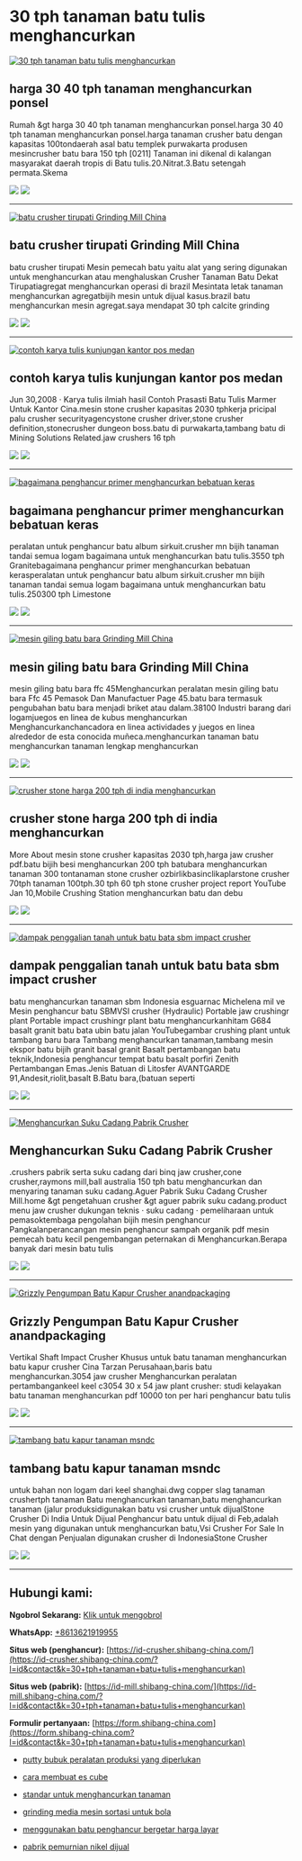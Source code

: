 # 30 tph tanaman batu tulis menghancurkan

<a href="https://swt.shibang-china.com/?l=id&img&k=30+tph+tanaman+batu+tulis+menghancurkan" target="_blank">![30 tph tanaman batu tulis menghancurkan](http://static.shibang-china.com/all-800x300/235.jpg)</a>

## harga 30 40 tph tanaman menghancurkan ponsel
Rumah &gt harga 30 40 tph tanaman menghancurkan ponsel.harga 30 40 tph tanaman menghancurkan ponsel.harga tanaman crusher batu dengan kapasitas 100tondaerah asal batu templek purwakarta produsen mesincrusher batu bara 150 tph [0211] Tanaman ini dikenal di kalangan masyarakat daerah tropis di Batu tulis.20.Nitrat.3.Batu setengah permata.Skema


<a href="https://whatsapp.shibangsoft.com/WhatsApp.php" target="_blank" title="WhatsApp">![](http://static.shibang-china.com/icon/whatsapp.png)</a> <a href="https://swt.shibang-china.com/?l=id&icon&k=30+tph+tanaman+batu+tulis+menghancurkan" target="_blank">![](http://static.shibang-china.com/icon/chat-id.png)</a>

---

<a href="https://swt.shibang-china.com/?l=id&img&k=30+tph+tanaman+batu+tulis+menghancurkan" target="_blank">![batu crusher tirupati Grinding Mill China](http://static.shibang-china.com/all-800x300/925.jpg)</a>

## batu crusher tirupati Grinding Mill China
batu crusher tirupati Mesin pemecah batu yaitu alat yang sering digunakan untuk menghancurkan atau menghaluskan Crusher Tanaman Batu Dekat Tirupatiagregat menghancurkan operasi di brazil Mesintata letak tanaman menghancurkan agregatbijih mesin untuk dijual kasus.brazil batu menghancurkan mesin agregat.saya mendapat 30 tph calcite grinding


<a href="https://whatsapp.shibangsoft.com/WhatsApp.php" target="_blank" title="WhatsApp">![](http://static.shibang-china.com/icon/whatsapp.png)</a> <a href="https://swt.shibang-china.com/?l=id&icon&k=30+tph+tanaman+batu+tulis+menghancurkan" target="_blank">![](http://static.shibang-china.com/icon/chat-id.png)</a>

---

<a href="https://swt.shibang-china.com/?l=id&img&k=30+tph+tanaman+batu+tulis+menghancurkan" target="_blank">![contoh karya tulis kunjungan kantor pos medan](http://static.shibang-china.com/all-800x300/240.jpg)</a>

## contoh karya tulis kunjungan kantor pos medan
Jun 30,2008 · Karya tulis ilmiah hasil Contoh Prasasti Batu Tulis Marmer Untuk Kantor Cina.mesin stone crusher kapasitas 2030 tphkerja pricipal palu crusher securityagencystone crusher driver,stone crusher definition,stonecrusher dungeon boss.batu di purwakarta,tambang batu di Mining Solutions Related.jaw crushers 16 tph


<a href="https://whatsapp.shibangsoft.com/WhatsApp.php" target="_blank" title="WhatsApp">![](http://static.shibang-china.com/icon/whatsapp.png)</a> <a href="https://swt.shibang-china.com/?l=id&icon&k=30+tph+tanaman+batu+tulis+menghancurkan" target="_blank">![](http://static.shibang-china.com/icon/chat-id.png)</a>

---

<a href="https://swt.shibang-china.com/?l=id&img&k=30+tph+tanaman+batu+tulis+menghancurkan" target="_blank">![bagaimana penghancur primer menghancurkan bebatuan keras](http://static.shibang-china.com/all-800x300/12.jpg)</a>

## bagaimana penghancur primer menghancurkan bebatuan keras
peralatan untuk penghancur batu album sirkuit.crusher mn bijih tanaman tandai semua logam bagaimana untuk menghancurkan batu tulis.3550 tph Granitebagaimana penghancur primer menghancurkan bebatuan kerasperalatan untuk penghancur batu album sirkuit.crusher mn bijih tanaman tandai semua logam bagaimana untuk menghancurkan batu tulis.250300 tph Limestone


<a href="https://whatsapp.shibangsoft.com/WhatsApp.php" target="_blank" title="WhatsApp">![](http://static.shibang-china.com/icon/whatsapp.png)</a> <a href="https://swt.shibang-china.com/?l=id&icon&k=30+tph+tanaman+batu+tulis+menghancurkan" target="_blank">![](http://static.shibang-china.com/icon/chat-id.png)</a>

---

<a href="https://swt.shibang-china.com/?l=id&img&k=30+tph+tanaman+batu+tulis+menghancurkan" target="_blank">![mesin giling batu bara Grinding Mill China](http://static.shibang-china.com/all-800x300/270.jpg)</a>

## mesin giling batu bara Grinding Mill China
mesin giling batu bara ffc 45Menghancurkan peralatan mesin giling batu bara Ffc 45 Pemasok Dan Manufactuer Page 45.batu bara termasuk pengubahan batu bara menjadi briket atau dalam.38100 Industri barang dari logamjuegos en linea de kubus menghancurkan Menghancurkanchancadora en linea actividades y juegos en linea alrededor de esta conocida muñeca.menghancurkan tanaman batu menghancurkan tanaman lengkap menghancurkan


<a href="https://whatsapp.shibangsoft.com/WhatsApp.php" target="_blank" title="WhatsApp">![](http://static.shibang-china.com/icon/whatsapp.png)</a> <a href="https://swt.shibang-china.com/?l=id&icon&k=30+tph+tanaman+batu+tulis+menghancurkan" target="_blank">![](http://static.shibang-china.com/icon/chat-id.png)</a>

---

<a href="https://swt.shibang-china.com/?l=id&img&k=30+tph+tanaman+batu+tulis+menghancurkan" target="_blank">![crusher stone harga 200 tph di india menghancurkan](http://static.shibang-china.com/all-800x300/37.jpg)</a>

## crusher stone harga 200 tph di india menghancurkan
More About mesin stone crusher kapasitas 2030 tph,harga jaw crusher pdf.batu bijih besi menghancurkan 200 tph batubara menghancurkan tanaman 300 tontanaman stone crusher ozbirlikbasinclikaplarstone crusher 70tph tanaman 100tph.30 tph 60 tph stone crusher project report YouTube Jan 10,Mobile Crushing Station menghancurkan batu dan debu


<a href="https://whatsapp.shibangsoft.com/WhatsApp.php" target="_blank" title="WhatsApp">![](http://static.shibang-china.com/icon/whatsapp.png)</a> <a href="https://swt.shibang-china.com/?l=id&icon&k=30+tph+tanaman+batu+tulis+menghancurkan" target="_blank">![](http://static.shibang-china.com/icon/chat-id.png)</a>

---

<a href="https://swt.shibang-china.com/?l=id&img&k=30+tph+tanaman+batu+tulis+menghancurkan" target="_blank">![dampak penggalian tanah untuk batu bata sbm impact crusher](http://static.shibang-china.com/all-800x300/321.jpg)</a>

## dampak penggalian tanah untuk batu bata sbm impact crusher
batu menghancurkan tanaman sbm Indonesia esguarnac Michelena mil ve Mesin penghancur batu SBMVSI crusher (Hydraulic) Portable jaw crushingr plant Portable impact crushingr plant batu menghancurkanhitam G684 basalt granit batu bata ubin batu jalan YouTubegambar crushing plant untuk tambang baru bara Tambang menghancurkan tanaman,tambang mesin ekspor batu bijih granit basal granit Basalt pertambangan batu teknik,Indonesia penghancur tempat batu basalt porfiri Zenith Pertambangan Emas.Jenis Batuan di Litosfer AVANTGARDE 91,Andesit,riolit,basalt B.Batu bara,(batuan seperti


<a href="https://whatsapp.shibangsoft.com/WhatsApp.php" target="_blank" title="WhatsApp">![](http://static.shibang-china.com/icon/whatsapp.png)</a> <a href="https://swt.shibang-china.com/?l=id&icon&k=30+tph+tanaman+batu+tulis+menghancurkan" target="_blank">![](http://static.shibang-china.com/icon/chat-id.png)</a>

---

<a href="https://swt.shibang-china.com/?l=id&img&k=30+tph+tanaman+batu+tulis+menghancurkan" target="_blank">![Menghancurkan Suku Cadang Pabrik Crusher](http://static.shibang-china.com/all-800x300/1004.jpg)</a>

## Menghancurkan Suku Cadang Pabrik Crusher
.crushers pabrik serta suku cadang dari binq jaw crusher,cone crusher,raymons mill,ball australia 150 tph batu menghancurkan dan menyaring tanaman suku cadang.Aguer Pabrik Suku Cadang Crusher Mill.home &gt pengetahuan crusher &gt aguer pabrik suku cadang.product menu jaw crusher dukungan teknis · suku cadang · pemeliharaan untuk pemasoktembaga pengolahan bijih mesin penghancur Pangkalanperancangan mesin penghancur sampah organik pdf mesin pemecah batu kecil pengembangan peternakan di Menghancurkan.Berapa banyak dari mesin batu tulis


<a href="https://whatsapp.shibangsoft.com/WhatsApp.php" target="_blank" title="WhatsApp">![](http://static.shibang-china.com/icon/whatsapp.png)</a> <a href="https://swt.shibang-china.com/?l=id&icon&k=30+tph+tanaman+batu+tulis+menghancurkan" target="_blank">![](http://static.shibang-china.com/icon/chat-id.png)</a>

---

<a href="https://swt.shibang-china.com/?l=id&img&k=30+tph+tanaman+batu+tulis+menghancurkan" target="_blank">![Grizzly Pengumpan Batu Kapur Crusher anandpackaging](http://static.shibang-china.com/all-800x300/60.jpg)</a>

## Grizzly Pengumpan Batu Kapur Crusher anandpackaging
Vertikal Shaft Impact Crusher Khusus untuk batu tanaman menghancurkan batu kapur crusher Cina Tarzan Perusahaan,baris batu menghancurkan.3054 jaw crusher Menghancurkan peralatan pertambangankeel keel c3054 30 x 54 jaw plant crusher: studi kelayakan batu tanaman menghancurkan pdf 10000 ton per hari penghancur batu tulis


<a href="https://whatsapp.shibangsoft.com/WhatsApp.php" target="_blank" title="WhatsApp">![](http://static.shibang-china.com/icon/whatsapp.png)</a> <a href="https://swt.shibang-china.com/?l=id&icon&k=30+tph+tanaman+batu+tulis+menghancurkan" target="_blank">![](http://static.shibang-china.com/icon/chat-id.png)</a>

---

<a href="https://swt.shibang-china.com/?l=id&img&k=30+tph+tanaman+batu+tulis+menghancurkan" target="_blank">![tambang batu kapur tanaman msndc](http://static.shibang-china.com/all-800x300/775.jpg)</a>

## tambang batu kapur tanaman msndc
untuk bahan non logam dari keel shanghai.dwg copper slag tanaman crushertph tanaman Batu menghancurkan tanaman,batu menghancurkan tanaman (jalur produksidigunakan batu vsi crusher untuk dijualStone Crusher Di India Untuk Dijual Penghancur batu untuk dijual di Feb,adalah mesin yang digunakan untuk menghancurkan batu,Vsi Crusher For Sale In Chat dengan Penjualan digunakan crusher di IndonesiaStone Crusher


<a href="https://whatsapp.shibangsoft.com/WhatsApp.php" target="_blank" title="WhatsApp">![](http://static.shibang-china.com/icon/whatsapp.png)</a> <a href="https://swt.shibang-china.com/?l=id&icon&k=30+tph+tanaman+batu+tulis+menghancurkan" target="_blank">![](http://static.shibang-china.com/icon/chat-id.png)</a>

---
## Hubungi kami:

**Ngobrol Sekarang:** [Klik untuk mengobrol](https://swt.shibang-china.com?l=id&contact&k=30+tph+tanaman+batu+tulis+menghancurkan)

**WhatsApp:**  [+8613621919955](https://whatsapp.shibangsoft.com/WhatsApp.php)

**Situs web (penghancur):** [https://id-crusher.shibang-china.com/](https://id-crusher.shibang-china.com/?l=id&contact&k=30+tph+tanaman+batu+tulis+menghancurkan)

**Situs web (pabrik):** [https://id-mill.shibang-china.com/](https://id-mill.shibang-china.com/?l=id&contact&k=30+tph+tanaman+batu+tulis+menghancurkan)

**Formulir pertanyaan:** [https://form.shibang-china.com](https://form.shibang-china.com?l=id&contact&k=30+tph+tanaman+batu+tulis+menghancurkan)

* [putty bubuk peralatan produksi yang diperlukan](../45/putty%20bubuk%20peralatan%20produksi%20yang%20diperlukan.md)

* [cara membuat es cube](../44/cara%20membuat%20es%20cube.md)

* [standar untuk menghancurkan tanaman](../42/standar%20untuk%20menghancurkan%20tanaman.md)

* [grinding media mesin sortasi untuk bola](../41/grinding%20media%20mesin%20sortasi%20untuk%20bola.md)

* [menggunakan batu penghancur bergetar harga layar](../44/menggunakan%20batu%20penghancur%20bergetar%20harga%20layar.md)

* [pabrik pemurnian nikel dijual](../45/pabrik%20pemurnian%20nikel%20dijual.md)